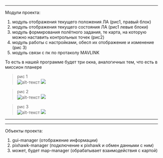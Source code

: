 
---
Модули проекта:
1) модуль отображения текущего положения ЛА (рис1, правый блок)
2) модуль отображения текущего состояния ЛА (рис1 левые блоки)
3) модуль формирования полётного задания, те карта, на которую можно наставить контрольных точек (рис2)
4) модуль работы с настройками, обесп их отображение и изменение (рис 3)
5) модуль связи с пк по протаколу MAVLINK

То есть в нашей программе будет три окна, аналогичных тем, что есть в миссион планере  
>рис 1  
 ![alt-текст](https://discuss.ardupilot.org/uploads/default/original/3X/8/2/82ee94f59857c14205fe35e45ce170222bca20b3.jpg "рис 2")
 ![](https://i.postimg.cc/bwqxtb5S/photo-2023-04-21-13-34-23.jpg)

>рис 2  
 ![alt-текст](https://ardupilot.org/plane/_images/mp_mission_planning.jpg "рис 1")
 ![](https://i.postimg.cc/nhyCm90f/photo-2023-04-21-13-51-46.jpg)

>рис 3  
 ![alt-текст](https://www.parkflyer.ru/static/user_files/2014/4/19/new_pid.1400520892050.jpg "рис 3")
 ![](https://i.postimg.cc/QM00tSxM/photo-2023-04-21-13-34-48.jpg)

---
---

Объекты проекта:
1) gui-manager (отображение информации)
2) pixhawk-manager (подключение к pixhawk и обмен данными с ним)
3) может, будет map-manager (обрабатывает взаимодействия с картой)